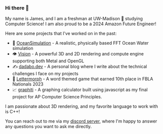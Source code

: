 ### Hi there 👋

My name is James, and I am a freshman at UW-Madison 🦡 studying Computer Science! I am also proud to be a 2024 Amazon Future Engineer! 

Here are some projects that I've worked on in the past:

* 🌊 [OceanSimulation](https://github.com/James51332/OceanSimulation) - A realistic, physically based FFT Ocean Water simulation
* 👁️ [Vision](https://github.com/James51332/Vision) - A powerful 3D and 2D rendering and compute engine supporting both Metal and OpenGL
* ✍️ [dadabo.dev](https://dadabo.dev) - A personal blog where I write about the technical challenges I face on my projects
* 📗 [Lettermorph](https://github.com/James51332/Lettermorph) - A word themed game that earned 10th place in FBLA Nationals 2023
* 📈 [graphiti](https://github.com/James51332/graphiti) - A graphing calculator built using javascript as my final project for AP Computer Science Principles.

I am passionate about 3D rendering, and my favorite language to work with is C++!

You can reach out to me via my [discord server](https://discord.com/invite/Aakd4VVB6F), where I'm happy to answer any questions you want to ask me directly. 

<!--
**James51332/James51332** is a ✨ _special_ ✨ repository because its `README.md` (this file) appears on your GitHub profile.

Here are some ideas to get you started:

- 🔭 I’m currently working on ...
- 🌱 I’m currently learning ...
- 👯 I’m looking to collaborate on ...
- 🤔 I’m looking for help with ...
- 💬 Ask me about ...
- 📫 How to reach me: ...
- ⚡ Fun fact: ...
-->

